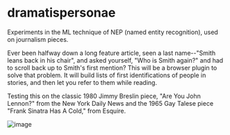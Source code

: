 # dramatispersonae

Experiments in the ML technique of NEP (named entity recognition), used on journalism pieces. 

Ever been halfway down a long feature article, seen a last name--"Smith leans back in his chair", and asked yourself, "Who is Smith again?" and had to scroll back up to Smith's first mention? This will be a browser plugin to solve that problem. It will build lists of first identifications of people in stories, and then let you refer to them while reading.

Testing this on the classic 1980 Jimmy Breslin piece, "Are You John Lennon?" from the New York Daily News and the 1965 Gay Talese piece "Frank Sinatra Has A Cold," from Esquire.

![image](https://user-images.githubusercontent.com/748214/153408595-f758c18d-de3b-4aa0-98a6-430117562e2c.png)
